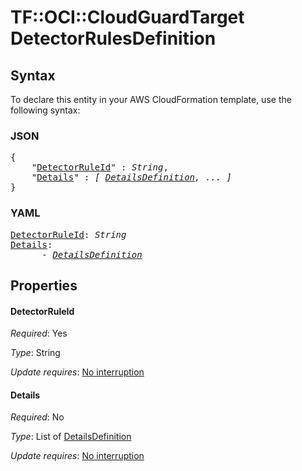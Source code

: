 # TF::OCI::CloudGuardTarget DetectorRulesDefinition

## Syntax

To declare this entity in your AWS CloudFormation template, use the following syntax:

### JSON

<pre>
{
    "<a href="#detectorruleid" title="DetectorRuleId">DetectorRuleId</a>" : <i>String</i>,
    "<a href="#details" title="Details">Details</a>" : <i>[ <a href="detailsdefinition.md">DetailsDefinition</a>, ... ]</i>
}
</pre>

### YAML

<pre>
<a href="#detectorruleid" title="DetectorRuleId">DetectorRuleId</a>: <i>String</i>
<a href="#details" title="Details">Details</a>: <i>
      - <a href="detailsdefinition.md">DetailsDefinition</a></i>
</pre>

## Properties

#### DetectorRuleId

_Required_: Yes

_Type_: String

_Update requires_: [No interruption](https://docs.aws.amazon.com/AWSCloudFormation/latest/UserGuide/using-cfn-updating-stacks-update-behaviors.html#update-no-interrupt)

#### Details

_Required_: No

_Type_: List of <a href="detailsdefinition.md">DetailsDefinition</a>

_Update requires_: [No interruption](https://docs.aws.amazon.com/AWSCloudFormation/latest/UserGuide/using-cfn-updating-stacks-update-behaviors.html#update-no-interrupt)

